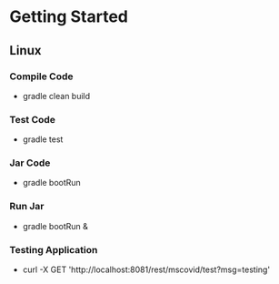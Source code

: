 # Getting Started

## Linux

### Compile Code
* gradle clean build

### Test Code
* gradle test

### Jar Code
* gradle bootRun

### Run Jar
* gradle bootRun &

### Testing Application
* curl -X GET 'http://localhost:8081/rest/mscovid/test?msg=testing'

